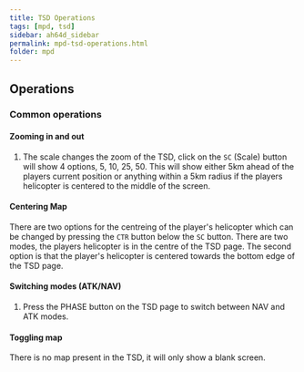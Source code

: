 ```yaml
---
title: TSD Operations
tags: [mpd, tsd]
sidebar: ah64d_sidebar
permalink: mpd-tsd-operations.html
folder: mpd
---
```


## Operations

### Common operations

#### Zooming in and out

1. The scale changes the zoom of the TSD, click on the `SC` (Scale) button will show 4 options, 5, 10, 25, 50. This will show either 5km ahead of the players current position or anything within a 5km radius if the players helicopter is centered to the middle of the screen.

#### Centering Map

There are two options for the centreing of the player's helicopter which can be changed by pressing the `CTR` button below the `SC` button. There are two modes, the players helicopter is in the centre of the TSD page. The second option is that the player's helicopter is centered towards the bottom edge of the TSD page.

#### Switching modes (ATK/NAV)

1. Press the PHASE button on the TSD page to switch between NAV and ATK modes.

#### Toggling map
There is no map present in the TSD, it will only show a blank screen.